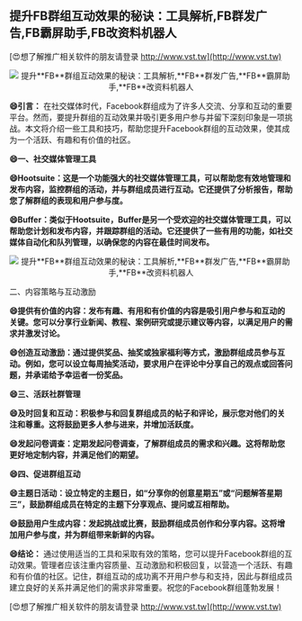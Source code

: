 ## **提升**FB**群组互动效果的秘诀：工具解析,**FB**群发广告,**FB**霸屏助手,**FB**改资料机器人**

[😍想了解推广相关软件的朋友请登录 http://www.vst.tw](http://www.vst.tw)

 <center><img src="https://vst.tw/MP4/tuiguang/png/6.png" alt="提升**FB**群组互动效果的秘诀：工具解析,**FB**群发广告,**FB**霸屏助手,**FB**改资料机器人"></center>

**😄引言：**
在社交媒体时代，Facebook群组成为了许多人交流、分享和互动的重要平台。然而，要提升群组的互动效果并吸引更多用户参与并留下深刻印象是一项挑战。本文将介绍一些工具和技巧，帮助您提升Facebook群组的互动效果，使其成为一个活跃、有趣和有价值的社区。

**😄一、社交媒体管理工具**

**😄Hootsuite：这是一个功能强大的社交媒体管理工具，可以帮助您有效地管理和发布内容，监控群组的活动，并与群组成员进行互动。它还提供了分析报告，帮助您了解群组的表现和用户参与度。**

**😄Buffer：类似于Hootsuite，Buffer是另一个受欢迎的社交媒体管理工具，可以帮助您计划和发布内容，并跟踪群组的活动。它还提供了一些有用的功能，如社交媒体自动化和队列管理，以确保您的内容在最佳时间发布。**

 <center><img src="https://vst.tw/MP4/tuiguang/png/5.png" alt="提升**FB**群组互动效果的秘诀：工具解析,**FB**群发广告,**FB**霸屏助手,**FB**改资料机器人"></center>

二、内容策略与互动激励

**😄提供有价值的内容：发布有趣、有用和有价值的内容是吸引用户参与和互动的关键。您可以分享行业新闻、教程、案例研究或提示建议等内容，以满足用户的需求并激发讨论。**

**😄创造互动激励：通过提供奖品、抽奖或独家福利等方式，激励群组成员参与互动。例如，您可以设立每周抽奖活动，要求用户在评论中分享自己的观点或回答问题，并承诺给予幸运者一份奖品。**

**😄三、活跃社群管理**

**😄及时回复和互动：积极参与和回复群组成员的帖子和评论，展示您对他们的关注和尊重。这将鼓励更多人参与进来，并增加活跃度。**

**😄发起问卷调查：定期发起问卷调查，了解群组成员的需求和兴趣。这将帮助您更好地定制内容，并满足他们的期望。**

**😄四、促进群组互动**

**😄主题日活动：设立特定的主题日，如“分享你的创意星期五”或“问题解答星期三”，鼓励群组成员在特定的主题下分享观点、提问或互相帮助。**

**😄鼓励用户生成内容：发起挑战或比赛，鼓励群组成员创作和分享内容。这将增加用户参与度，并为群组带来新鲜的内容。**

**😄结论：**
通过使用适当的工具和采取有效的策略，您可以提升Facebook群组的互动效果。管理者应该注重内容质量、互动激励和积极回复，以营造一个活跃、有趣和有价值的社区。记住，群组互动的成功离不开用户参与和支持，因此与群组成员建立良好的关系并满足他们的需求非常重要。祝您的Facebook群组蓬勃发展！

[😍想了解推广相关软件的朋友请登录 http://www.vst.tw](http://www.vst.tw)



